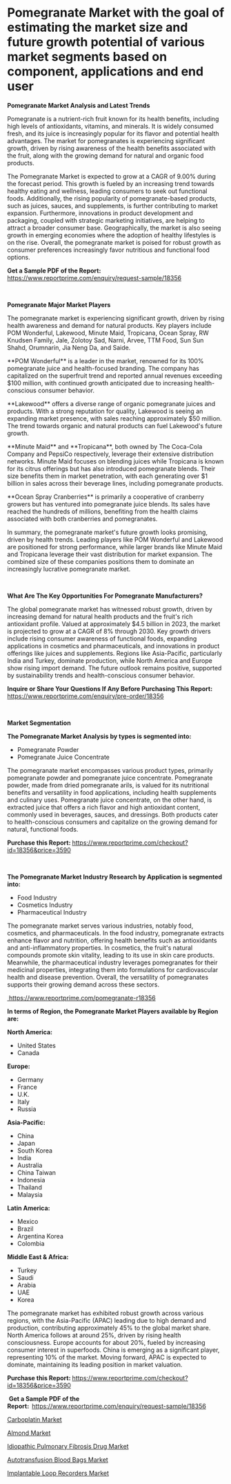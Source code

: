 <p><h1>Pomegranate Market with the goal of estimating the market size and future growth potential of various market segments based on component, applications and end user</h1></p><p><strong>Pomegranate Market Analysis and Latest Trends</strong></p>
<p><p>Pomegranate is a nutrient-rich fruit known for its health benefits, including high levels of antioxidants, vitamins, and minerals. It is widely consumed fresh, and its juice is increasingly popular for its flavor and potential health advantages. The market for pomegranates is experiencing significant growth, driven by rising awareness of the health benefits associated with the fruit, along with the growing demand for natural and organic food products.</p><p>The Pomegranate Market is expected to grow at a CAGR of 9.00% during the forecast period. This growth is fueled by an increasing trend towards healthy eating and wellness, leading consumers to seek out functional foods. Additionally, the rising popularity of pomegranate-based products, such as juices, sauces, and supplements, is further contributing to market expansion. Furthermore, innovations in product development and packaging, coupled with strategic marketing initiatives, are helping to attract a broader consumer base. Geographically, the market is also seeing growth in emerging economies where the adoption of healthy lifestyles is on the rise. Overall, the pomegranate market is poised for robust growth as consumer preferences increasingly favor nutritious and functional food options.</p></p>
<p><strong>Get a Sample PDF of the Report:&nbsp;</strong> <a href="https://www.reportprime.com/enquiry/request-sample/18356?utm_campaign=102&utm_medium=2&utm_source=Github&utm_content=ia&utm_term=21112024&utm_id=pomegranate">https://www.reportprime.com/enquiry/request-sample/18356</a></p>
<p>&nbsp;</p>
<p><strong>Pomegranate Major Market Players</strong></p>
<p><p>The pomegranate market is experiencing significant growth, driven by rising health awareness and demand for natural products. Key players include POM Wonderful, Lakewood, Minute Maid, Tropicana, Ocean Spray, RW Knudsen Family, Jale, Zolotoy Sad, Narni, Arvee, TTM Food, Sun Sun Shahd, Orumnarin, Jia Neng Da, and Saide.</p><p>**POM Wonderful** is a leader in the market, renowned for its 100% pomegranate juice and health-focused branding. The company has capitalized on the superfruit trend and reported annual revenues exceeding $100 million, with continued growth anticipated due to increasing health-conscious consumer behavior.</p><p>**Lakewood** offers a diverse range of organic pomegranate juices and products. With a strong reputation for quality, Lakewood is seeing an expanding market presence, with sales reaching approximately $50 million. The trend towards organic and natural products can fuel Lakewood's future growth.</p><p>**Minute Maid** and **Tropicana**, both owned by The Coca-Cola Company and PepsiCo respectively, leverage their extensive distribution networks. Minute Maid focuses on blending juices while Tropicana is known for its citrus offerings but has also introduced pomegranate blends. Their size benefits them in market penetration, with each generating over $1 billion in sales across their beverage lines, including pomegranate products.</p><p>**Ocean Spray Cranberries** is primarily a cooperative of cranberry growers but has ventured into pomegranate juice blends. Its sales have reached the hundreds of millions, benefiting from the health claims associated with both cranberries and pomegranates.</p><p>In summary, the pomegranate market's future growth looks promising, driven by health trends. Leading players like POM Wonderful and Lakewood are positioned for strong performance, while larger brands like Minute Maid and Tropicana leverage their vast distribution for market expansion. The combined size of these companies positions them to dominate an increasingly lucrative pomegranate market.</p></p>
<p>&nbsp;</p>
<p><strong>What Are The Key Opportunities For Pomegranate Manufacturers?</strong></p>
<p><p>The global pomegranate market has witnessed robust growth, driven by increasing demand for natural health products and the fruit's rich antioxidant profile. Valued at approximately $4.5 billion in 2023, the market is projected to grow at a CAGR of 8% through 2030. Key growth drivers include rising consumer awareness of functional foods, expanding applications in cosmetics and pharmaceuticals, and innovations in product offerings like juices and supplements. Regions like Asia-Pacific, particularly India and Turkey, dominate production, while North America and Europe show rising import demand. The future outlook remains positive, supported by sustainability trends and health-conscious consumer behavior.</p></p>
<p><strong>Inquire or Share Your Questions If Any Before Purchasing This Report:</strong> <a href="https://www.reportprime.com/enquiry/pre-order/18356?utm_campaign=102&utm_medium=2&utm_source=Github&utm_content=ia&utm_term=21112024&utm_id=pomegranate">https://www.reportprime.com/enquiry/pre-order/18356</a></p>
<p>&nbsp;</p>
<p><strong>Market Segmentation</strong></p>
<p><strong>The Pomegranate Market Analysis by types is segmented into:</strong></p>
<p><ul><li>Pomegranate Powder</li><li>Pomegranate Juice Concentrate</li></ul></p>
<p><p>The pomegranate market encompasses various product types, primarily pomegranate powder and pomegranate juice concentrate. Pomegranate powder, made from dried pomegranate arils, is valued for its nutritional benefits and versatility in food applications, including health supplements and culinary uses. Pomegranate juice concentrate, on the other hand, is extracted juice that offers a rich flavor and high antioxidant content, commonly used in beverages, sauces, and dressings. Both products cater to health-conscious consumers and capitalize on the growing demand for natural, functional foods.</p></p>
<p><strong>Purchase this Report:&nbsp;</strong><a href="https://www.reportprime.com/checkout?id=18356&price=3590&utm_campaign=102&utm_medium=2&utm_source=Github&utm_content=ia&utm_term=21112024&utm_id=pomegranate">https://www.reportprime.com/checkout?id=18356&price=3590</a></p>
<p>&nbsp;</p>
<p><strong>The Pomegranate Market Industry Research by Application is segmented into:</strong></p>
<p><ul><li>Food Industry</li><li>Cosmetics Industry</li><li>Pharmaceutical Industry</li></ul></p>
<p><p>The pomegranate market serves various industries, notably food, cosmetics, and pharmaceuticals. In the food industry, pomegranate extracts enhance flavor and nutrition, offering health benefits such as antioxidants and anti-inflammatory properties. In cosmetics, the fruit's natural compounds promote skin vitality, leading to its use in skin care products. Meanwhile, the pharmaceutical industry leverages pomegranates for their medicinal properties, integrating them into formulations for cardiovascular health and disease prevention. Overall, the versatility of pomegranates supports their growing demand across these sectors.</p></p>
<p><a href="https://www.reportprime.com/pomegranate-r18356?utm_campaign=102&utm_medium=2&utm_source=Github&utm_content=ia&utm_term=21112024&utm_id=pomegranate">&nbsp;https://www.reportprime.com/pomegranate-r18356</a></p>
<p><strong>In terms of Region, the Pomegranate Market Players available by Region are:</strong></p>
<p>
    <p> <strong> North America: </strong>
        <ul>
            <li>United States</li>
            <li>Canada</li>
        </ul>
        </p> 
    <p> <strong> Europe: </strong>
        <ul>
            <li>Germany</li>
            <li>France</li>
            <li>U.K.</li>
            <li>Italy</li>
            <li>Russia</li>
        </ul>
        </p> 
    <p> <strong> Asia-Pacific: </strong>
        <ul>
            <li>China</li>
            <li>Japan</li>
            <li>South Korea</li>
            <li>India</li>
            <li>Australia</li>
            <li>China Taiwan</li>
            <li>Indonesia</li>
            <li>Thailand</li>
            <li>Malaysia</li>
        </ul>
        </p> 
    <p> <strong> Latin America: </strong>
        <ul>
            <li>Mexico</li>
            <li>Brazil</li>
            <li>Argentina Korea</li>
            <li>Colombia</li>
        </ul>
        </p> 
    <p> <strong> Middle East & Africa: </strong>
        <ul>
            <li>Turkey</li>
            <li>Saudi</li>
            <li>Arabia</li>
            <li>UAE</li>
            <li>Korea</li>
        </ul>
    </p>
    </p>
<p><p>The pomegranate market has exhibited robust growth across various regions, with the Asia-Pacific (APAC) leading due to high demand and production, contributing approximately 45% to the global market share. North America follows at around 25%, driven by rising health consciousness. Europe accounts for about 20%, fueled by increasing consumer interest in superfoods. China is emerging as a significant player, representing 10% of the market. Moving forward, APAC is expected to dominate, maintaining its leading position in market valuation.</p></p>
<p><strong>Purchase this Report: </strong><a href="https://www.reportprime.com/checkout?id=18356&price=3590&utm_campaign=102&utm_medium=2&utm_source=Github&utm_content=ia&utm_term=21112024&utm_id=pomegranate">https://www.reportprime.com/checkout?id=18356&price=3590</a></p>
<p>&nbsp;<strong>Get a Sample PDF of the Report:&nbsp;&nbsp;</strong><a href="https://www.reportprime.com/enquiry/request-sample/18356?utm_campaign=102&utm_medium=2&utm_source=Github&utm_content=ia&utm_term=21112024&utm_id=pomegranate">https://www.reportprime.com/enquiry/request-sample/18356</a></p>
<p><strong></strong></p>
<p><p><a href="https://issuu.com/reportprime-2/docs/carboplatin-market-size-2030.pptx_f3d1809c2b7b6b?utm_campaign=102&utm_medium=2&utm_source=Github&utm_content=ia&utm_term=21112024&utm_id=pomegranate">Carboplatin Market</a></p><p><a href="https://github.com/NargisHussain75/Market-Research-Report-List-1/blob/main/almond-market.md?utm_campaign=102&utm_medium=2&utm_source=Github&utm_content=ia&utm_term=21112024&utm_id=pomegranate">Almond Market</a></p><p><a href="https://issuu.com/reportprime-2/docs/idiopathic-pulmonary-fibrosis-drug-_5284c18a0d1e9b?utm_campaign=102&utm_medium=2&utm_source=Github&utm_content=ia&utm_term=21112024&utm_id=pomegranate">Idiopathic Pulmonary Fibrosis Drug Market</a></p><p><a href="https://www.linkedin.com/pulse/providing-both-historical-trends-future-projections-autotransfusion-xns5e?utm_campaign=102&utm_medium=2&utm_source=Github&utm_content=ia&utm_term=21112024&utm_id=pomegranate">Autotransfusion Blood Bags Market</a></p><p><a href="https://www.linkedin.com/pulse/in-depth-implantable-loop-recorders-market-study-2024-2031-n88ee?utm_campaign=102&utm_medium=2&utm_source=Github&utm_content=ia&utm_term=21112024&utm_id=pomegranate">Implantable Loop Recorders Market</a></p></p>
